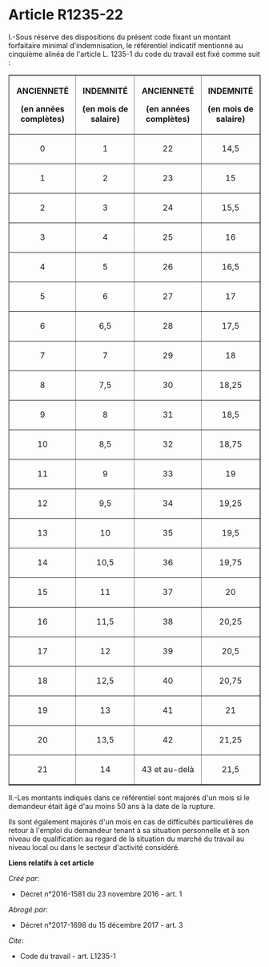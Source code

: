 # Article R1235-22

I.-Sous réserve des dispositions du présent code fixant un montant forfaitaire minimal d'indemnisation, le référentiel
indicatif mentionné au cinquième alinéa de l'article L. 1235-1 du code du travail est fixé comme suit : 

<table border="1" width="720" align="center">
    <tbody>
      <tr>
        <th>

ANCIENNETÉ 

(en années complètes) </th>
        <th>

INDEMNITÉ 

(en mois de salaire) </th>
        <th>

ANCIENNETÉ 

(en années complètes) </th>
        <th>

INDEMNITÉ 

(en mois de salaire) </th>
      </tr>
      <tr>
        <td valign="middle" align="center">

0 </td>
        <td align="center" valign="middle">

1 </td>
        <td align="center" valign="middle">

22 </td>
        <td valign="middle" align="center">

14,5 </td>
      </tr>
      <tr>
        <td align="center" valign="middle">

1 </td>
        <td valign="middle" align="center">

2 </td>
        <td valign="middle" align="center">

23 </td>
        <td align="center" valign="middle">

15 </td>
      </tr>
      <tr>
        <td align="center" valign="middle">

2 </td>
        <td valign="middle" align="center">

3 </td>
        <td valign="middle" align="center">

24 </td>
        <td valign="middle" align="center">

15,5 </td>
      </tr>
      <tr>
        <td valign="middle" align="center">

3 </td>
        <td valign="middle" align="center">

4 </td>
        <td valign="middle" align="center">

25 </td>
        <td valign="middle" align="center">

16 </td>
      </tr>
      <tr>
        <td align="center" valign="middle">

4 </td>
        <td align="center" valign="middle">

5 </td>
        <td align="center" valign="middle">

26 </td>
        <td valign="middle" align="center">

16,5 </td>
      </tr>
      <tr>
        <td valign="middle" align="center">

5 </td>
        <td align="center" valign="middle">

6 </td>
        <td valign="middle" align="center">

27 </td>
        <td align="center" valign="middle">

17 </td>
      </tr>
      <tr>
        <td align="center" valign="middle">

6 </td>
        <td align="center" valign="middle">

6,5 </td>
        <td align="center" valign="middle">

28 </td>
        <td align="center" valign="middle">

17,5 </td>
      </tr>
      <tr>
        <td valign="middle" align="center">

7 </td>
        <td valign="middle" align="center">

7 </td>
        <td align="center" valign="middle">

29 </td>
        <td align="center" valign="middle">

18 </td>
      </tr>
      <tr>
        <td valign="middle" align="center">

8 </td>
        <td valign="middle" align="center">

7,5 </td>
        <td valign="middle" align="center">

30 </td>
        <td valign="middle" align="center">

18,25 </td>
      </tr>
      <tr>
        <td align="center" valign="middle">

9 </td>
        <td valign="middle" align="center">

8 </td>
        <td valign="middle" align="center">

31 </td>
        <td align="center" valign="middle">

18,5 </td>
      </tr>
      <tr>
        <td align="center" valign="middle">

10 </td>
        <td valign="middle" align="center">

8,5 </td>
        <td valign="middle" align="center">

32 </td>
        <td valign="middle" align="center">

18,75 </td>
      </tr>
      <tr>
        <td valign="middle" align="center">

11 </td>
        <td align="center" valign="middle">

9 </td>
        <td align="center" valign="middle">

33 </td>
        <td align="center" valign="middle">

19 </td>
      </tr>
      <tr>
        <td align="center" valign="middle">

12 </td>
        <td valign="middle" align="center">

9,5 </td>
        <td valign="middle" align="center">

34 </td>
        <td valign="middle" align="center">

19,25 </td>
      </tr>
      <tr>
        <td align="center" valign="middle">

13 </td>
        <td align="center" valign="middle">

10 </td>
        <td valign="middle" align="center">

35 </td>
        <td align="center" valign="middle">

19,5 </td>
      </tr>
      <tr>
        <td valign="middle" align="center">

14 </td>
        <td valign="middle" align="center">

10,5 </td>
        <td valign="middle" align="center">

36 </td>
        <td align="center" valign="middle">

19,75 </td>
      </tr>
      <tr>
        <td align="center" valign="middle">

15 </td>
        <td valign="middle" align="center">

11 </td>
        <td align="center" valign="middle">

37 </td>
        <td valign="middle" align="center">

20 </td>
      </tr>
      <tr>
        <td valign="middle" align="center">

16 </td>
        <td align="center" valign="middle">

11,5 </td>
        <td align="center" valign="middle">

38 </td>
        <td align="center" valign="middle">

20,25 </td>
      </tr>
      <tr>
        <td align="center" valign="middle">

17 </td>
        <td align="center" valign="middle">

12 </td>
        <td align="center" valign="middle">

39 </td>
        <td align="center" valign="middle">

20,5 </td>
      </tr>
      <tr>
        <td valign="middle" align="center">

18 </td>
        <td valign="middle" align="center">

12,5 </td>
        <td align="center" valign="middle">

40 </td>
        <td align="center" valign="middle">

20,75 </td>
      </tr>
      <tr>
        <td valign="middle" align="center">

19 </td>
        <td align="center" valign="middle">

13 </td>
        <td align="center" valign="middle">

41 </td>
        <td valign="middle" align="center">

21 </td>
      </tr>
      <tr>
        <td valign="middle" align="center">

20 </td>
        <td align="center" valign="middle">

13,5 </td>
        <td align="center" valign="middle">

42 </td>
        <td align="center" valign="middle">

21,25 </td>
      </tr>
      <tr>
        <td valign="middle" align="center">

21 </td>
        <td align="center" valign="middle">

14 </td>
        <td align="center" valign="middle">

43 et au-delà </td>
        <td valign="middle" align="center">

21,5 </td>
      </tr>
    </tbody>
  </table>

II.-Les montants indiqués dans ce référentiel sont majorés d'un mois si le demandeur était âgé d'au moins 50 ans à la date de
la rupture. 

Ils sont également majorés d'un mois en cas de difficultés particulières de retour à l'emploi du demandeur tenant à sa
situation personnelle et à son niveau de qualification au regard de la situation du marché du travail au niveau local ou dans
le secteur d'activité considéré.

**Liens relatifs à cet article**

_Créé par_:

  - Décret n°2016-1581 du 23 novembre 2016 - art. 1

_Abrogé par_:

  - Décret n°2017-1698 du 15 décembre 2017 - art. 3

_Cite_:

  - Code du travail - art. L1235-1
